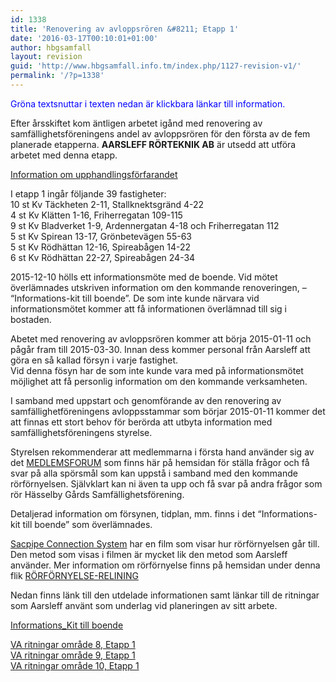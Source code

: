 ```yaml
---
id: 1338
title: 'Renovering av avloppsrören &#8211; Etapp 1'
date: '2016-03-17T00:10:01+01:00'
author: hbgsamfall
layout: revision
guid: 'http://www.hbgsamfall.info.tm/index.php/1127-revision-v1/'
permalink: '/?p=1338'
---
```


<span style="color: #0000ff;">Gröna textsnuttar i texten nedan är klickbara länkar till information.</span>

Efter årsskiftet kom äntligen arbetet igånd med renovering av samfällighetsföreningens andel av avloppsrören för den första av de fem planerade etapperna. **AARSLEFF RÖRTEKNIK AB**  är utsedd att utföra arbetet med denna etapp.

[Information om upphandlingsförfarandet](/wp-content/uploads/2016/03/Information-om-upphandlingsförfarandet.pdf)

I etapp 1 ingår följande 39 fastigheter:  
10 st Kv Täckheten 2-11, Stallknektsgränd 4-22  
4 st Kv Klätten 1-16, Friherregatan 109-115  
9 st Kv Bladverket 1-9, Ardennergatan 4-18 och Friherregatan 112  
5 st Kv Spirean 13-17, Grönbetevägen 55-63  
5 st Kv Rödhättan 12-16, Spireabågen 14-22  
6 st Kv Rödhättan 22-27, Spireabågen 24-34

2015-12-10 hölls ett informationsmöte med de boende. Vid mötet överlämnades utskriven information om den kommande renoveringen, – “Informations-kit till boende”. De som inte kunde närvara vid informationsmötet kommer att få informationen överlämnad till sig i bostaden.

Abetet med renovering av avloppsrören kommer att börja 2015-01-11 och pågår fram till 2015-03-30. Innan dess kommer personal från Aarsleff att göra en så kallad försyn i varje fastighet.  
Vid denna fösyn har de som inte kunde vara med på informationsmötet möjlighet att få personlig information om den kommande verksamheten.

I samband med uppstart och genomförande av den renovering av samfällighetföreningens avloppsstammar som börjar 2015-01-11 kommer det att finnas ett stort behov för berörda att utbyta information med samfällighetsföreningens styrelse.

Styrelsen rekommenderar att medlemmarna i första hand använder sig av det [MEDLEMSFORUM](http://hbgsamfall.win/index.php/forum/) som finns här på hemsidan för ställa frågor och få svar på alla spörsmål som kan uppstå i samband med den kommande rörförnyelsen. Självklart kan ni även ta upp och få svar på andra frågor som rör Hässelby Gårds Samfällighetsförening.

Detaljerad information om försynen, tidplan, mm. finns i det “Informations-kit till boende” som överlämnades.

[Sacpipe Connection System](https://www.youtube.com/watch?v=uaEJUW-YzTs) har en film som visar hur rörförnyelsen går till. Den metod som visas i filmen är mycket lik den metod som Aarsleff använder. Mer information om rörförnyelse finns på hemsidan under denna flik [RÖRFÖRNYELSE-RELINING](http://hbgsamfall.win/index.php/information-2/rorrenovering-relining/)

Nedan finns länk till den utdelade informationen samt länkar till de ritningar som Aarsleff använt som underlag vid planeringen av sitt arbete.

[Informations\_Kit till boende](http://admin.hbgsamfall.win/wp-content/uploads/2015/12/Informations_Kit-till-boende.pdf)

[VA ritningar område 8, Etapp 1](http://admin.hbgsamfall.win/wp-content/uploads/2015/12/VA_ritningar-område-8-etapp1.zip)  
[VA ritningar område 9, Etapp 1](http://admin.hbgsamfall.win/wp-content/uploads/2015/12/VA-ritningar-område-9.-etapp-1.zip)  
[VA ritningar område 10, Etapp 1](http://admin.hbgsamfall.win/wp-content/uploads/2015/12/VA-ritningar-område-10-etapp-1.zip)